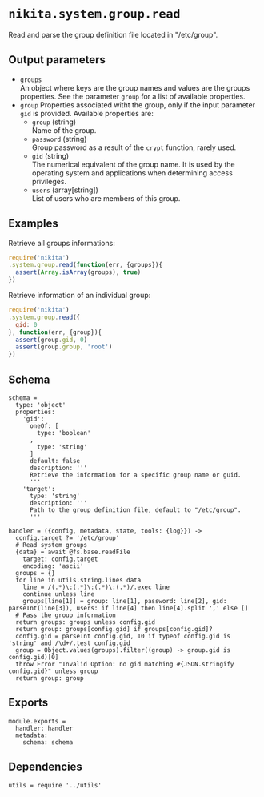 
# `nikita.system.group.read`

Read and parse the group definition file located in "/etc/group".

## Output parameters

* `groups`   
  An object where keys are the group names and values are the groups properties.
  See the parameter `group` for a list of available properties.
* `group`
  Properties associated witht the group, only if the input parameter `gid` is
  provided. Available properties are:   
  * `group` (string)   
  Name of the group.
  * `password` (string)   
  Group password as a result of the `crypt` function, rarely used.
  * `gid` (string)   
  The numerical equivalent of the group name. It is used by the operating
  system and applications when determining access privileges.
  * `users` (array[string])   
  List of users who are members of this group.

## Examples

Retrieve all groups informations:

```js
require('nikita')
.system.group.read(function(err, {groups}){
  assert(Array.isArray(groups), true)
})
```

Retrieve information of an individual group:

```js
require('nikita')
.system.group.read({
  gid: 0
}, function(err, {group}){
  assert(group.gid, 0)
  assert(group.group, 'root')
})
```

## Schema

    schema =
      type: 'object'
      properties:
        'gid':
          oneOf: [
            type: 'boolean'
          ,
            type: 'string'
          ]
          default: false
          description: '''
          Retrieve the information for a specific group name or guid.
          '''
        'target':
          type: 'string'
          description: '''
          Path to the group definition file, default to "/etc/group".
          '''

    handler = ({config, metadata, state, tools: {log}}) ->
      config.target ?= '/etc/group'
      # Read system groups
      {data} = await @fs.base.readFile
        target: config.target
        encoding: 'ascii'
      groups = {}
      for line in utils.string.lines data
        line = /(.*)\:(.*)\:(.*)\:(.*)/.exec line
        continue unless line
        groups[line[1]] = group: line[1], password: line[2], gid: parseInt(line[3]), users: if line[4] then line[4].split ',' else []
      # Pass the group information
      return groups: groups unless config.gid
      return group: groups[config.gid] if groups[config.gid]?
      config.gid = parseInt config.gid, 10 if typeof config.gid is 'string' and /\d+/.test config.gid
      group = Object.values(groups).filter((group) -> group.gid is config.gid)[0]
      throw Error "Invalid Option: no gid matching #{JSON.stringify config.gid}" unless group
      return group: group

## Exports

    module.exports =
      handler: handler
      metadata:
        schema: schema

## Dependencies

    utils = require '../utils'
